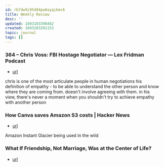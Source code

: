 ```yaml
---
id: rb7dw9i95484pw6ayqikmc6
title: Weekly Review
desc: ''
updated: 1693103398462
created: 1693103201153
topic: journal
tags: []
---
```


### 364 – Chris Voss: FBI Hostage Negotiator — Lex Fridman Podcast 
- [url](https://www.notion.so/364-Chris-Voss-FBI-Hostage-Negotiator-Lex-Fridman-Podcast-Overcast-a99ff04fd5d54fea9d2050fab1ae49c1?pvs=4)

chris is one of the most articulate people in human negotiations
his definition of empathy - to be able to understand the other person and know where they are coming from. doesn't involve agreeing with them. in his view, there's never a moment when you shouldn't try to achieve empathy with another person

### How Canva saves Amazon S3 costs | Hacker News
- [url](https://www.notion.so/How-Canva-saves-Amazon-S3-costs-Hacker-News-a9cbe9be95d24c79b010b4296c02c60d?pvs=4)

Amazon Instant Glacier being used in the wild

### What If Friendship, Not Marriage, Was at the Center of Life?
- [url](https://www.notion.so/What-If-Friendship-Not-Marriage-Was-at-the-Center-of-Life-Hacker-News-077389fd3b844ef5b7204f9acaf21203?pvs=4)

